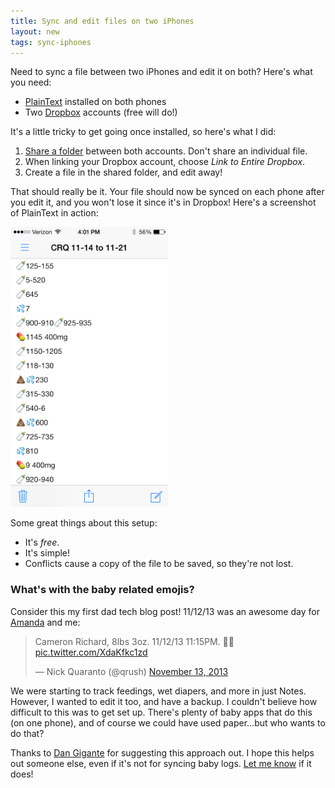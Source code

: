 ```yaml
---
title: Sync and edit files on two iPhones
layout: new
tags: sync-iphones
---
```


Need to sync a file between two iPhones and edit it on both? Here's what you need:

* [PlainText](https://itunes.apple.com/us/app/plaintext-dropbox-text-editing/id391254385?mt=8&ign-mpt=uo%3D4) installed on both phones
* Two [Dropbox](https://db.tt/x1Zv1vA6) accounts (free will do!)

It's a little tricky to get going once installed, so here's what I did:

1. [Share a folder](https://www.dropbox.com/help/19/en) between both accounts. Don't share an individual file.
2. When linking your Dropbox account, choose _Link to Entire Dropbox_.
3. Create a file in the shared folder, and edit away!

That should really be it. Your file should now be synced on each phone after you edit it, and you won't lose it since it's in Dropbox! Here's a screenshot of PlainText in action:

<img class="center" alt="PlainText screenshot" src="/images/plaintext.png" width="50%"/>

Some great things about this setup:

* It's _free_.
* It's simple!
* Conflicts cause a copy of the file to be saved, so they're not lost.

### What's with the baby related emojis?

Consider this my first dad tech blog post! 11/12/13 was an awesome day for [Amanda](http://twitter.com/aquaranto) and me:

<blockquote class="twitter-tweet" lang="en"><p>Cameron Richard, 8lbs 3oz. 11/12/13 11:15PM. 👶🚀 <a href="http://t.co/XdaKfkc1zd">pic.twitter.com/XdaKfkc1zd</a></p>&mdash; Nick Quaranto (@qrush) <a href="https://twitter.com/qrush/statuses/400486577035829248">November 13, 2013</a></blockquote>

We were starting to track feedings, wet diapers, and more in just Notes. However, I wanted to edit it too, and have a backup. I couldn't believe how difficult to this was to get set up. There's plenty of baby apps that do this (on one phone), and of course we could have used paper...but who wants to do that?

Thanks to [Dan Gigante](https://twitter.com/dangigante/status/401424018575994880) for suggesting this approach out. I hope this helps out someone else, even if it's not for syncing baby logs. [Let me know](http://twitter.com/qrush) if it does!
